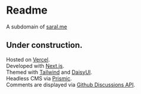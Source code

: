 # Readme

A subdomain of [saral.me](https://saral.me)

## Under construction.

Hosted on [Vercel](https://www.vercel.com).  
Developed with [Next.js](https://www.nextjs.org).  
Themed with [Tailwind](https://www.tailwindcss.com) and [DaisyUI](https://www.daisyui.com).  
Headless CMS via [Prismic](https://www.prismic.io).  
Comments are displayed via [Github Discussions API](https://docs.github.com/en/graphql/guides/using-the-graphql-api-for-discussions).